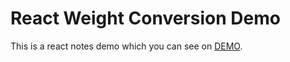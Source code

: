 # React Weight Conversion Demo

This is a react notes demo which you can see on [DEMO](https://zeroamps.github.io/react-weight-conversion-demo/).
